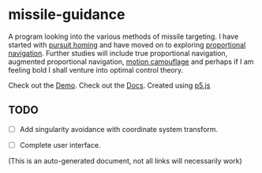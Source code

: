 # missile-guidance

A program looking into the various methods of missile targeting.  I have
started with [pursuit homing](en.wikipedia.org/wiki/Pursuit_guidance) and have
moved on to exploring [proportional navigation](en.wikipedia.org/wiki/Proportional_navigation).
Further studies will include true proportional navigation, augmented proportional
navigation, [motion camouflage](en.wikipedia.org/wiki/Motion_camouflage) and
perhaps if I am feeling bold I shall venture into optimal control theory.

Check out the [Demo](https://omareq.github.io/missile-guidance).
Check out the [Docs](https://omareq.github.io/missile-guidance/docs).
Created using [p5.js](https://p5js.org/)


## TODO

- [ ] Add singularity avoidance with coordinate system transform.


- [ ] Complete user interface.



(This is an auto-generated document, not all links will necessarily work)
